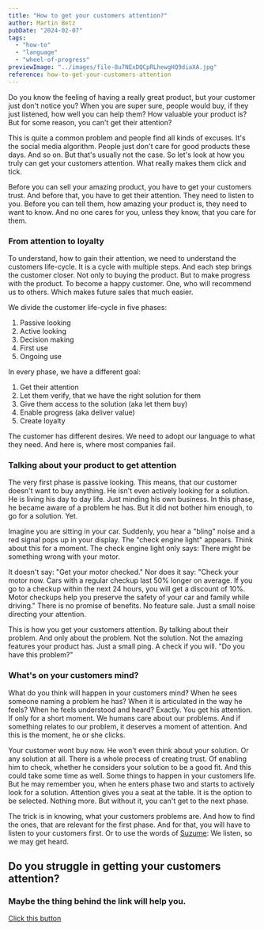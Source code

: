 ```yaml
---
title: "How to get your customers attention?"
author: Martin Betz
pubDate: "2024-02-07"
tags:
  - "how-to"
  - "language"
  - "wheel-of-progress"
previewImage: "../images/file-8u7NExDQCpRLhewgHQ9diaXA.jpg"
reference: how-to-get-your-customers-attention
---
```


Do you know the feeling of having a really great product, but your customer just don't notice you? When you are super sure, people would buy, if they just listened, how well you can help them? How valuable your product is? But for some reason, you can't get their attention?

This is quite a common problem and people find all kinds of excuses. It's the social media algorithm. People just don't care for good products these days. And so on. But that's usually not the case. So let's look at how you truly can get your customers attention. What really makes them click and tick.

Before you can sell your amazing product, you have to get your customers trust. And before that, you have to get their attention. They need to listen to you. Before you can tell them, how amazing your product is, they need to want to know. And no one cares for you, unless they know, that you care for them.

### From attention to loyalty

To understand, how to gain their attention, we need to understand the customers life-cycle. It is a cycle with multiple steps. And each step brings the customer closer. Not only to buying the product. But to make progress with the product. To become a happy customer. One, who will recommend us to others. Which makes future sales that much easier.

We divide the customer life-cycle in five phases:

1. Passive looking
2. Active looking
3. Decision making
4. First use
5. Ongoing use

In every phase, we have a different goal:

1. Get their attention
2. Let them verify, that we have the right solution for them
3. Give them access to the solution (aka let them buy)
4. Enable progress (aka deliver value)
5. Create loyalty

The customer has different desires. We need to adopt our language to what they need. And here is, where most companies fail.

### Talking about your product to get attention

The very first phase is passive looking. This means, that our customer doesn't want to buy anything. He isn't even actively looking for a solution. He is living his day to day life. Just minding his own business. In this phase, he became aware of a problem he has. But it did not bother him enough, to go for a solution. Yet.

Imagine you are sitting in your car. Suddenly, you hear a "bling" noise and a red signal pops up in your display. The "check engine light" appears. Think about this for a moment. The check engine light only says: There might be something wrong with your motor.

It doesn't say: "Get your motor checked." Nor does it say: "Check your motor now. Cars with a regular checkup last 50% longer on average. If you go to a checkup within the next 24 hours, you will get a discount of 10%. Motor checkups help you preserve the safety of your car and family while driving." There is no promise of benefits. No feature sale. Just a small noise directing your attention.

This is how you get your customers attention. By talking about their problem. And only about the problem. Not the solution. Not the amazing features your product has. Just a small ping. A check if you will. "Do you have this problem?" 

### What's on your customers mind?

What do you think will happen in your customers mind? When he sees someone naming a problem he has? When it is articulated in the way he feels? When he feels understood and heard? Exactly. You get his attention. If only for a short moment. We humans care about our problems. And if something relates to our problem, it deserves a moment of attention. And this is the moment, he or she clicks.

Your customer wont buy now. He won't even think about your solution. Or any solution at all. There is a whole process of creating trust. Of enabling him to check, whether he considers your solution to be a good fit. And this could take some time as well. Some things to happen in your customers life. But he may remember you, when he enters phase two and starts to actively look for a solution. Attention gives you a seat at the table. It is the option to be selected. Nothing more. But without it, you can't get to the next phase.

The trick is in knowing, what your customers problems are. And how to find the ones, that are relevant for the first phase. And for that, you will have to listen to your customers first. Or to use the words of [Suzume](https://youtu.be/5pTcio2hTSw?si=rK6rdhq8LGNFPVug): We listen, so we may get heard.



## Do you struggle in getting your customers attention?

### Maybe the thing behind the link will help you.

[Click this button](https://utxo.solutions/services/mastering-jobs-to-be-done-online-workshop/)
